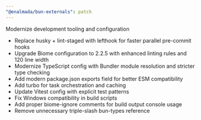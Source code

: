 ```yaml
---
"@enalmada/bun-externals": patch
---
```


Modernize development tooling and configuration

- Replace husky + lint-staged with lefthook for faster parallel pre-commit hooks
- Upgrade Biome configuration to 2.2.5 with enhanced linting rules and 120 line width
- Modernize TypeScript config with Bundler module resolution and stricter type checking
- Add modern package.json exports field for better ESM compatibility
- Add turbo for task orchestration and caching
- Update Vitest config with explicit test patterns
- Fix Windows compatibility in build scripts
- Add proper biome-ignore comments for build output console usage
- Remove unnecessary triple-slash bun-types reference
